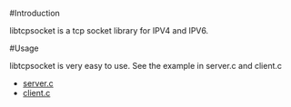 #Introduction

libtcpsocket is a tcp socket library for IPV4 and IPV6.

#Usage

libtcpsocket is very easy to use. See the example in server.c and client.c 

- [server.c](src/server.c)
- [client.c](src/client.c)

